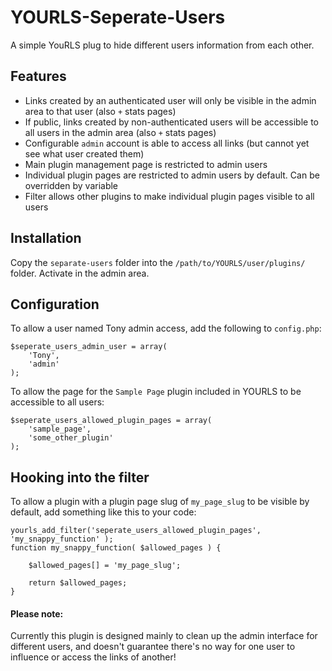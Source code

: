 YOURLS-Seperate-Users
=====================

A simple YouRLS plug to hide different users information from each other. 

Features
--------
-  Links created by an authenticated user will only be visible in the admin area to that user (also `+` stats pages)
-  If public, links created by non-authenticated users will be accessible to all users in the admin area (also `+` stats pages)
-  Configurable `admin` account is able to access all links (but cannot yet see what user created them)
-  Main plugin management page is restricted to admin users
-  Individual plugin pages are restricted to admin users by default. Can be overridden by variable
-  Filter allows other plugins to make individual plugin pages visible to all users

Installation
------------
Copy the `separate-users` folder into the `/path/to/YOURLS/user/plugins/` folder. Activate in the admin area.

Configuration
-------------
To allow a user named Tony admin access, add the following to `config.php`:
```
$seperate_users_admin_user = array(
	'Tony',
	'admin'
);
```
To allow the page for the `Sample Page` plugin included in YOURLS to be accessible to all users:
```
$seperate_users_allowed_plugin_pages = array(
	'sample_page',
	'some_other_plugin'
);
```

Hooking into the filter
-----------------------
To allow a plugin with a plugin page slug of `my_page_slug` to be visible by default, add something like this to your code:
```
yourls_add_filter('seperate_users_allowed_plugin_pages', 'my_snappy_function' );
function my_snappy_function( $allowed_pages ) {

	$allowed_pages[] = 'my_page_slug';

	return $allowed_pages;
}

```
#### Please note: 
Currently this plugin is designed mainly to clean up the admin interface for different users, and doesn't guarantee there's no way for one user to influence or access the links of another!  
